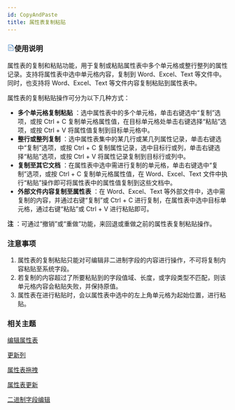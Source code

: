 ```yaml
---
id: CopyAndPaste
title: 属性表复制粘贴
---
```

### ![](../../img/read.gif)使用说明

属性表的复制和粘贴功能，用于复制或粘贴属性表中多个单元格或整行整列的属性记录。支持将属性表中选中单元格内容，复制到 Word、Excel、Text
等文件中。同时，也支持将 Word、Excel、Text 等文件内容复制粘贴到属性表中。

属性表的复制粘贴操作可分为以下几种方式：

* **多个单元格复制粘贴** ：选中属性表中的多个单元格，单击右键选中“复制”选项，或按 Ctrl + C 复制单元格属性值，在目标单元格处单击右键选择“粘贴”选项，或按 Ctrl + V 将属性值复制到目标单元格中。
* **整行或整列复制** ：选中属性表集中的某几行或某几列属性记录，单击右键选中“复制”选项，或按 Ctrl + C 复制属性记录，选中目标行或列，单击右键选择“粘贴”选项，或按 Ctrl + V 将属性记录复制到目标行或列中。
* **复制至其它文档** ：在属性表中选中需进行复制的单元格，单击右键选中“复制”选项，或按 Ctrl + C 复制单元格属性值，在 Word、Excel、Text 文件中执行“粘贴”操作即可将属性表中的属性值复制到这些文档中。
* **外部文件内容复制至属性表** ：在 Word、Excel、Text 等外部文件中，选中需复制的内容，并通过右键“复制”或 Ctrl + C 进行复制，在属性表中选中目标单元格，通过右键“粘贴”或 Ctrl + V 进行粘贴即可。

**注** ：可通过“撤销”或“重做”功能，来回退或重做之前的属性表复制粘贴操作。

### 注意事项

1. 属性表的复制粘贴只能对可编辑非二进制字段的内容进行操作，不可将复制内容粘贴至系统字段。
2. 若复制的内容超过了所要粘贴到的字段值域、长度，或字段类型不匹配，则该单元格内容会粘贴失败，并保持原值。
3. 属性表在进行粘贴时，会以属性表中选中的左上角单元格为起始位置，进行粘贴。

### 相关主题

  [编辑属性表](Editgroup)

  [更新列](UpdateButton)

  [属性表拖拽](DragTabular)

  [属性表更新](UpdateTabular)

  [二进制字段编辑](BinaryEdit)


